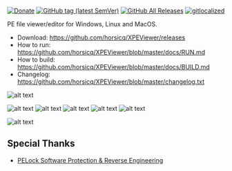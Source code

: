 [![Donate](https://img.shields.io/badge/Donate-PayPal-green.svg)](https://www.paypal.com/cgi-bin/webscr?cmd=_s-xclick&hosted_button_id=NF3FBD3KHMXDN)
[![GitHub tag (latest SemVer)](https://img.shields.io/github/tag/horsicq/XPEViewer.svg)](https://github.com/horsicq/XPEViewer/releases)
[![GitHub All Releases](https://img.shields.io/github/downloads/horsicq/XPEViewer/total.svg)](https://github.com/horsicq/XPEViewer/releases)
[![gitlocalized ](https://gitlocalize.com/repo/4736/whole_project/badge.svg)](https://github.com/horsicq/XTranslation)

PE file viewer/editor for Windows, Linux and MacOS.

* Download: https://github.com/horsicq/XPEViewer/releases
* How to run: https://github.com/horsicq/XPEViewer/blob/master/docs/RUN.md
* How to build: https://github.com/horsicq/XPEViewer/blob/master/docs/BUILD.md
* Changelog: https://github.com/horsicq/XPEViewer/blob/master/changelog.txt

![alt text](https://github.com/horsicq/XPEViewer/blob/master/mascots/xpeviewer.png "Mascot")

![alt text](https://github.com/horsicq/XPEViewer/blob/master/docs/1.png "1")
![alt text](https://github.com/horsicq/XPEViewer/blob/master/docs/2.png "2")
![alt text](https://github.com/horsicq/XPEViewer/blob/master/docs/3.png "3")
![alt text](https://github.com/horsicq/XPEViewer/blob/master/docs/4.png "4")
![alt text](https://github.com/horsicq/XPEViewer/blob/master/docs/5.png "5")

![alt text](https://github.com/horsicq/XPEViewer/blob/master/mascots/xpeviewer_full.png "Mascot")

## Special Thanks

- [PELock Software Protection & Reverse Engineering](https://www.pelock.com)
